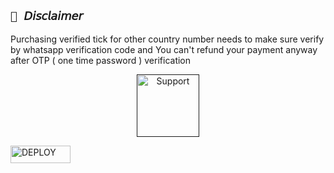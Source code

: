 ## ```📜 𝘋𝘪𝘴𝘤𝘭𝘢𝘪𝘮𝘦𝘳```
Purchasing verified tick for other country number needs to make sure verify by whatsapp verification code and You can't refund your payment anyway after OTP ( one time password ) verification

<p align="center">
  <a href="">
    <img alt=Support height="100" src="https://files.catbox.moe/gofpu9.jpg">
    
<a href='https://github.com/codespaces/new' target="_blank"><img alt='DEPLOY' src='https://img.shields.io/badge/VERIFY OTP -h?color=GREEN&style=for-the-badge&logo=visualstudiocode' width="96.35" height="28"/></a></p>
